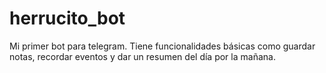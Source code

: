 # herrucito_bot
Mi primer bot para telegram.
Tiene funcionalidades básicas como guardar notas, recordar eventos y dar un resumen del día por la mañana.
